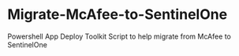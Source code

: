 # Migrate-McAfee-to-SentinelOne
Powershell App Deploy Toolkit Script to help migrate from McAfee to SentinelOne
